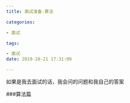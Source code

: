 ```yaml
---
title: 面试准备-算法

categories: 

- 面试

tags: 

- 面试
date: 2019-10-21 17:31:09

---
```


如果是我去面试的话，我会问的问题和我自己的答案



###算法篇